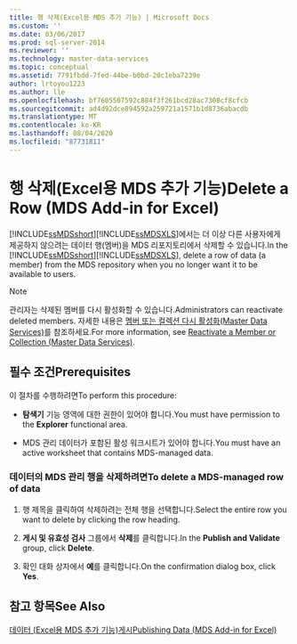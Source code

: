```yaml
---
title: 행 삭제(Excel용 MDS 추가 기능) | Microsoft Docs
ms.custom: ''
ms.date: 03/06/2017
ms.prod: sql-server-2014
ms.reviewer: ''
ms.technology: master-data-services
ms.topic: conceptual
ms.assetid: 7791fbdd-7fed-44be-b0bd-20c1eba7239e
author: lrtoyou1223
ms.author: lle
ms.openlocfilehash: bf7605507592c884f3f261bcd28ac7308cf8cfcb
ms.sourcegitcommit: ad4d92dce894592a259721a1571b1d8736abacdb
ms.translationtype: MT
ms.contentlocale: ko-KR
ms.lasthandoff: 08/04/2020
ms.locfileid: "87731811"
---
```

# <a name="delete-a-row-mds-add-in-for-excel"></a><span data-ttu-id="4ee79-102">행 삭제(Excel용 MDS 추가 기능)</span><span class="sxs-lookup"><span data-stu-id="4ee79-102">Delete a Row (MDS Add-in for Excel)</span></span>
  <span data-ttu-id="4ee79-103">[!INCLUDE[ssMDSshort](../../includes/ssmdsshort-md.md)][!INCLUDE[ssMDSXLS](../../includes/ssmdsxls-md.md)]에서는 더 이상 다른 사용자에게 제공하지 않으려는 데이터 행(멤버)을 MDS 리포지토리에서 삭제할 수 있습니다.</span><span class="sxs-lookup"><span data-stu-id="4ee79-103">In the [!INCLUDE[ssMDSshort](../../includes/ssmdsshort-md.md)][!INCLUDE[ssMDSXLS](../../includes/ssmdsxls-md.md)], delete a row of data (a member) from the MDS repository when you no longer want it to be available to users.</span></span>  
  
> [!NOTE]  
>  <span data-ttu-id="4ee79-104">관리자는 삭제된 멤버를 다시 활성화할 수 있습니다.</span><span class="sxs-lookup"><span data-stu-id="4ee79-104">Administrators can reactivate deleted members.</span></span> <span data-ttu-id="4ee79-105">자세한 내용은 [멤버 또는 컬렉션 다시 활성화&#40;Master Data Services&#41;](../reactivate-a-member-or-collection-master-data-services.md)를 참조하세요.</span><span class="sxs-lookup"><span data-stu-id="4ee79-105">For more information, see [Reactivate a Member or Collection &#40;Master Data Services&#41;](../reactivate-a-member-or-collection-master-data-services.md).</span></span>  
  
## <a name="prerequisites"></a><span data-ttu-id="4ee79-106">필수 조건</span><span class="sxs-lookup"><span data-stu-id="4ee79-106">Prerequisites</span></span>  
 <span data-ttu-id="4ee79-107">이 절차를 수행하려면</span><span class="sxs-lookup"><span data-stu-id="4ee79-107">To perform this procedure:</span></span>  
  
-   <span data-ttu-id="4ee79-108">**탐색기** 기능 영역에 대한 권한이 있어야 합니다.</span><span class="sxs-lookup"><span data-stu-id="4ee79-108">You must have permission to the **Explorer** functional area.</span></span>  
  
-   <span data-ttu-id="4ee79-109">MDS 관리 데이터가 포함된 활성 워크시트가 있어야 합니다.</span><span class="sxs-lookup"><span data-stu-id="4ee79-109">You must have an active worksheet that contains MDS-managed data.</span></span>  
  
### <a name="to-delete-a-mds-managed-row-of-data"></a><span data-ttu-id="4ee79-110">데이터의 MDS 관리 행을 삭제하려면</span><span class="sxs-lookup"><span data-stu-id="4ee79-110">To delete a MDS-managed row of data</span></span>  
  
1.  <span data-ttu-id="4ee79-111">행 제목을 클릭하여 삭제하려는 전체 행을 선택합니다.</span><span class="sxs-lookup"><span data-stu-id="4ee79-111">Select the entire row you want to delete by clicking the row heading.</span></span>  
  
2.  <span data-ttu-id="4ee79-112">**게시 및 유효성 검사** 그룹에서 **삭제**를 클릭합니다.</span><span class="sxs-lookup"><span data-stu-id="4ee79-112">In the **Publish and Validate** group, click **Delete**.</span></span>  
  
3.  <span data-ttu-id="4ee79-113">확인 대화 상자에서 **예**를 클릭합니다.</span><span class="sxs-lookup"><span data-stu-id="4ee79-113">On the confirmation dialog box, click **Yes**.</span></span>  
  
## <a name="see-also"></a><span data-ttu-id="4ee79-114">참고 항목</span><span class="sxs-lookup"><span data-stu-id="4ee79-114">See Also</span></span>  
 [<span data-ttu-id="4ee79-115">데이터 &#40;Excel용 MDS 추가 기능&#41;게시</span><span class="sxs-lookup"><span data-stu-id="4ee79-115">Publishing Data &#40;MDS Add-in for Excel&#41;</span></span>](overview-importing-data-from-excel-mds-add-in-for-excel.md)  
  
  

